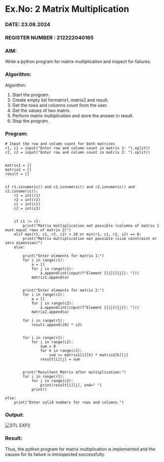 # Ex.No: 2   Matrix Multiplication 

### DATE: 23.08.2024                                                                           
### REGISTER NUMBER : 212222040165

### AIM: 
Write a python program for matrix multiplication and inspect for failures.
 
### Algorithm:

Algorithm:
1. Start the program.
2. Create empty list formatrix1, matrix2 and result.
3. Get the rows and columns count from the user.
4. Get the values of two matrix.
5. Perform matrix multiplication and store the answer in result.
6. Stop the program.
### Program:
```
# Input the row and column count for both matrices
r1, c1 = input("Enter row and column count in matrix 1: ").split()
r2, c2 = input("Enter row and column count in matrix 2: ").split()


matrix1 = []
matrix2 = []
result = []


if r1.isnumeric() and c1.isnumeric() and r2.isnumeric() and c2.isnumeric():
    r1 = int(r1)
    r2 = int(r2)
    c1 = int(c1)
    c2 = int(c2)

    
    if c1 != r2:
        print("Matrix multiplication not possible (columns of matrix 1 must equal rows of matrix 2)")
    elif max(r1, c1, r2, c2) > 20 or min(r1, c1, r2, c2) == 0:
        print("Matrix multiplication not possible (size constraint or zero dimension)")
    else:
        
        print("Enter elements for matrix 1:")
        for i in range(r1):
            a = []
            for j in range(c1):
                a.append(int(input(f"Element [{i}][{j}]: ")))
            matrix1.append(a)

       
        print("Enter elements for matrix 2:")
        for i in range(r2):
            a = []
            for j in range(c2):
                a.append(int(input(f"Element [{i}][{j}]: ")))
            matrix2.append(a)

        for i in range(r1):
            result.append([0] * c2)

       
        for i in range(r1):
            for j in range(c2):
                sum = 0
                for k in range(c1):
                    sum += matrix1[i][k] * matrix2[k][j]
                result[i][j] = sum

   
        print("Resultant Matrix after multiplication:")
        for i in range(r1):
            for j in range(c2):
                print(result[i][j], end=" ")
            print()

else:
    print("Enter valid numbers for rows and columns.")

```













### Output:

![STL EXP2](https://github.com/user-attachments/assets/fc8f9798-a915-45cb-9f0e-bea0ec8056f6)








### Result:
Thus, the python program for matrix multiplication is implemented and the causes for its failure is introspected successfully.
